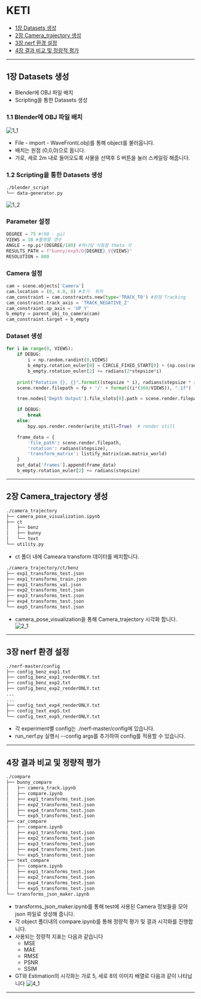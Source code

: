 # KETI
- [1장 Datasets 생성](#1--datasets---)
- [2장 Camera_trajectory 생성](#2--camera-trajectory---)
- [3장 nerf 환경 설정](#3--nerf------)
- [4장 결과 비교 및 정량적 평가](#4----------------)
---
## 1장 Datasets 생성
- Blender에 OBJ 파일 배치
- Scripting을 통한 Datasets 생성
### 1.1 Blender에 OBJ 파일 배치
![1_1](./docs_img/1_1.png)
- File - import - WaveFront(.obj)를 통해 object를 불러옵니다.
- 배치는 원점 (0,0,0)으로 둡니다.
- 가로, 세로 2m 내로 들어오도록 사물을 선택후 S 버튼을 눌러 스케일링 해줍니다.
### 1.2 Scripting을 통한 Datasets 생성
```bash
./blender_script
└── data-generator.py
```
![1_2](./docs_img/1_2.png)  
### Parameter 설정
```Python
DEGREE = 75 #(90 - pi)
VIEWS = 10 #촬영할 갯수
ANGLE = np.pi*(DEGREE/180) #하나당 이동할 theta 각
RESULTS_PATH = f"bunny/exp5/D{DEGREE}_V{VIEWS}"
RESOLUTION = 800
```
### Camera 설정
```Python
cam = scene.objects['Camera']
cam.location = (0, 4.0, 0) #초기  위치
cam_constraint = cam.constraints.new(type='TRACK_TO') #원점 Tracking
cam_constraint.track_axis = 'TRACK_NEGATIVE_Z'
cam_constraint.up_axis = 'UP_Y'
b_empty = parent_obj_to_camera(cam)
cam_constraint.target = b_empty
```
### Dataset 생성
```Python
for i in range(0, VIEWS):
    if DEBUG:
        i = np.random.randint(0,VIEWS)
        b_empty.rotation_euler[0] = CIRCLE_FIXED_START[0] + (np.cos(radians(stepsize*i))+1)/2 * vertical_diff
        b_empty.rotation_euler[2] += radians(2*stepsize*i)
   
    print("Rotation {}, {}".format((stepsize * i), radians(stepsize * i)))
    scene.render.filepath = fp + '/' + format((i*(360/VIEWS)), ".1f")

    tree.nodes['Depth Output'].file_slots[0].path = scene.render.filepath + "_depth_"

    if DEBUG:
        break
    else:
        bpy.ops.render.render(write_still=True)  # render still

    frame_data = {
        'file_path': scene.render.filepath,
        'rotation': radians(stepsize),
        'transform_matrix': listify_matrix(cam.matrix_world)
    }
    out_data['frames'].append(frame_data)
    b_empty.rotation_euler[2] += radians(stepsize)
```
---
## 2장 Camera_trajectory 생성
```Bash
./camera_trajectory
├── camera_pose_visualization.ipynb
├── ct
│   ├── benz
│   ├── bunny
│   └── text
└── utility.py
```
- ct 폴더 내에 Cameara transform 데이터를 배치합니다.
```Bash
./camera_trajectory/ct/benz
├── exp1_transforms_test.json
├── exp1_transforms_train.json
├── exp1_transforms_val.json
├── exp2_transforms_test.json
├── exp3_transforms_test.json
├── exp4_transforms_test.json
└── exp5_transforms_test.json
```
- camera_pose_visualization을 통해 Camera_trajectory 시각화 합니다.  
![2_1](./docs_img/2_1.png)  
---
## 3장 nerf 환경 설정
```Bash
./nerf-master/config
├── config_benz_exp1.txt
├── config_benz_exp1_renderONLY.txt
├── config_benz_exp2.txt
├── config_benz_exp2_renderONLY.txt
...
...
├── config_text_exp4_renderONLY.txt
├── config_text_exp5.txt
└── config_text_exp5_renderONLY.txt
```
- 각 experiment별 config는 ./nerf-master/config에 있습니다.
- run_nerf.py 실행시 --config args를 추가하여 config를 적용할 수 있습니다.

---
## 4장 결과 비교 및 정량적 평가
```Bash
./compare
├── bunny_compare
│   ├── camera_track.ipynb
│   ├── compare.ipynb
│   ├── exp1_transforms_test.json
│   ├── exp2_transforms_test.json
│   ├── exp4_transforms_test.json
│   └── exp5_transforms_test.json
├── car_compare
│   ├── compare.ipynb
│   ├── exp1_transforms_test.json
│   ├── exp2_transforms_test.json
│   ├── exp3_transforms_test.json
│   ├── exp4_transforms_test.json
│   └── exp5_transforms_test.json
├── text_compare
│   ├── compare.ipynb
│   ├── exp1_transforms_test.json
│   ├── exp2_transforms_test.json
│   ├── exp4_transforms_test.json
│   └── exp5_transforms_test.json
└── transforms_json_maker.ipynb
```
- transforms_json_maker.ipynb를 통해 test에 사용된 Camera 정보들을 모아 json 파일로 생성해 줍니다.
- 각 object 폴더내의 compare.ipynb를 통해 정량적 평가 및 결과 시각화를 진행합니다.
- 사용되는 정량적 지표는 다음과 같습니다
    - MSE
    - MAE
    - RMSE
    - PSNR
    - SSIM
- GT와 Estimation의 시각화는 가로 5, 세로 8의 이미지 배열로 다음과 같이 나타납니다
![4_1](./docs_img/4_1.png)  
---